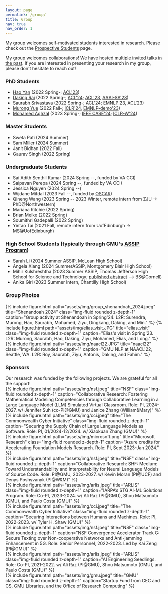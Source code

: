 ```yaml
---
layout: page
permalink: /group/
title: Group
nav: true
nav_order: 1
---
```


My group welcomes self-motivated students interested in research. Please check out the <a href="../prospective_students">Prospective Students</a> page.

My group welcomes collaborations! We have hosted <a href="../group_reading">multiple invited talks in the past</a>. If you are interested in presenting your research in my group, please don't hesitate to reach out!

<h3>PhD Students</h3>
<ul>
    <li><a href="https://hyan5.github.io/">Hao Yan</a> (2022 Spring-; <a href="https://arxiv.org/pdf/2305.08195.pdf">ACL'23</a>)</li>
    <li><a href="https://dakingrai.github.io/">Daking Rai</a> (2022 Spring-; <a href="https://arxiv.org/pdf/2406.12288">ACL'24</a>; <a href="https://arxiv.org/pdf/2305.17378.pdf">ACL'23</a>, <a href="https://arxiv.org/pdf/2301.13820.pdf">AAAI-SA'23</a>)</li>
    <li><a href="http://saurabhsriv.com/">Saurabh Srivastava</a> (2022 Spring-; <a href="https://arxiv.org/pdf/2310.02107.pdf">ACL'24</a>; <a href="https://arxiv.org/pdf/2305.13469.pdf">EMNLP'23</a>, <a href="https://arxiv.org/pdf/2305.08195.pdf">ACL'23</a>)</li>
    <li><a href="https://murongyue.github.io/">Murong Yue</a> (2022 Fall-; <a href="https://arxiv.org/pdf/2310.03094.pdf">ICLR'24</a>, <a href="https://arxiv.org/pdf/2308.04030.pdf">EMNLP-demo'23</a>)</li>
    <li><a href="http://mohamedaghzal.github.io">Mohamed Aghzal</a> (2023 Spring-; <a href="https://arxiv.org/pdf/2406.12000">IEEE CASE'24</a>; <a href="https://arxiv.org/pdf/2310.03249.pdf">ICLR-W'24</a>)</li>
</ul>

<h3>Master Students</h3>
<ul>
    <li>Sweta Pati (2024 Summer)</li>
    <li>Sam Miller (2024 Summer)</li>
    <li>Janit Bidhan (2022 Fall)</li>
    <li>Gaurav Singh (2022 Spring)</li>
</ul>

<h3>Undergraduate Students</h3>
<ul>
    <li>Sai Adith Senthil Kumar (2024 Spring --, funded by VA CCI)</li>
    <li>Saipavan Perepa (2024 Spring --, funded by VA CCI)</li>
    <li>Jessica Nguyen (2024 Spring --)</li>
    <li>Wijdane Mifdal (2023 Fall --, funded by <a href="https://oscar.gmu.edu/">OSCAR</a>)</li>
    <li>Qineng Wang (2023 Spring -- 2023 Winter, remote intern from ZJU -> PhD@Northwestern)</li>
    <li>Mariana Ritchie (2022 Spring)</li>
    <li>Brian Meike (2022 Spring)</li>
    <li>Soumithri Gadepalli (2022 Spring)</li>
    <li>Yintao Tai (2021 Fall, remote intern from UofEdinburgh -> MS@UofEdinburgh)</li>
</ul>

<h3>High School Students (typically through GMU's <a href="https://science.gmu.edu/assip">ASSIP Program</a>)</h3>
<ul>
    <li>Sarah Li (2024 Summer ASSIP, McLean High School)</li>
    <li>Angela Xiang (2024 SummerASSIP, Montgomery Blair High School)</li>
    <li>Mihir Kulshreshtha (2023 Summer ASSIP, Thomas Jefferson High School for Science and Technology; <a href="https://journals.gmu.edu/index.php/jssr/article/view/3942">published abstract</a> --> BS@Cornell)</li>
    <li>Anika Giri (2023 Summer Intern, Chantilly High School)</li>
</ul>

<h3>Group Photos</h3>
<div class="container">
{% include figure.html path="assets/img/group_shenandoah_2024.jpeg" title="Shenandoah 2024" class="img-fluid rounded z-depth-1" caption="Group activity at Shenandoah in Spring'24. L2R: Surendra, Murong, Hao, Saurabh, Mohamed, Ziyu, Dingkang, Daking, and Min." %}
{% include figure.html path="assets/img/elias_visit.JPG" title="elias_visit" class="img-fluid rounded z-depth-1" caption="Elias's visit in Spring'23. L2R: Murong, Saurabh, Hao, Daking, Ziyu, Mohamed, Elias, and Long." %}
{% include figure.html path="assets/img/naacl22.JPG" title="naacl22" class="img-fluid rounded z-depth-1" caption="GMU NLP at NAACL'22, Seattle, WA. L2R: Roy, Saurabh, Ziyu, Antonis, Daking, and Fahim." %}
</div>


<h3>Sponsors</h3>
Our research was funded by the following projects. We are grateful for all the support!

<div class="container">
<div class="row">
    <div class="col-sm align-items-center">
        {% include figure.html path="assets/img/nsf.jpeg" title="NSF" class="img-fluid rounded z-depth-1" caption="Collaborative Research: Fostering Mathematical Modeling Competencies through Collaborative Learning in a Large Language Model (LLM) Simulated Virtual Classroom. Role: PI, 2024-2027. w/ Jennifer Suh (co-PI@GMU) and Janice Zhang (William&Mary)" %}
    </div>
    <div class="col-sm align-items-center">
        {% include figure.html path="assets/img/cci.jpeg" title="The Commonwealth Cyber Initiative" class="img-fluid rounded z-depth-1" caption="Securing the Supply Chain of Large Language Models as Software. Role: PI, 01/2024-12/2024. w/ Xiaokuan Zhang (GMU)" %}
    </div>
    <div class="col-sm align-items-center">
        {% include figure.html path="assets/img/microsoft.png" title="Microsoft Research" class="img-fluid rounded z-depth-1" caption="Azure credits for Accelerating Foundation Models Research. Role: PI, Sept 2023-Jan 2024." %}
    </div>
    <div class="col-md align-items-center">
        {% include figure.html path="assets/img/nsf.jpeg" title="NSF" class="img-fluid rounded z-depth-1" caption="Collaborative Research: SHF: Medium: Toward Understandability and Interpretability for Neural Language Models of Source Code. Role: PI@GMU, 2023-2027. w/ Kevin Moran (PI@UCF) and Denys Poshyvanyk (PI@W&M)" %}
    </div>
</div>
</div>
<div class="container">
    <div class="row">
        <div class="col-sm align-items-center">
        {% include figure.html path="assets/img/arlis.jpeg" title="ARLIS" class="img-fluid rounded z-depth-1" caption="IARPA’s STG AI-ML Solutions Program. Role: Co-PI, 2023-2024. w/ Ali Raz (PI@GMU), Shou Matsumoto (GMU), and Paulo Costa (GMU)" %}
        </div>
        <div class="col-sm align-items-center">
        {% include figure.html path="assets/img/cci.jpeg" title="The Commonwealth Cyber Initiative" class="img-fluid rounded z-depth-1" caption="Securing Interactions between Humans and Machines. Role: PI, 2022-2023. w/ Tyler H. Shaw (GMU)" %}
        </div>
        <div class="col-md align-items-center">
        {% include figure.html path="assets/img/nsf.jpeg" title="NSF" class="img-fluid rounded z-depth-1" caption="NSF Convergence Accelerator Track G: Secure Texting over Non-cooperative Networks and Anti-jamming Enhancement in 5G. Role: Senior Personnel, 2022-2023. Led by Kai Zeng (PI@GMU)" %}
        </div>
        <div class="col-sm align-items-center">
            {% include figure.html path="assets/img/arlis.jpeg" title="ARLIS" class="img-fluid rounded z-depth-1" caption="AI Engineering Seedlings. Role: Co-PI, 2021-2022. w/ Ali Raz (PI@GMU), Shou Matsumoto (GMU), and Paulo Costa (GMU)" %}
        </div>
        <div class="col-sm align-items-center">
            {% include figure.html path="assets/img/gmu.jpeg" title="GMU" class="img-fluid rounded z-depth-1" caption="Startup Fund from CEC and CS, GMU Libraries, and the Office of Research Computing" %}
        </div>
    </div>
</div>



